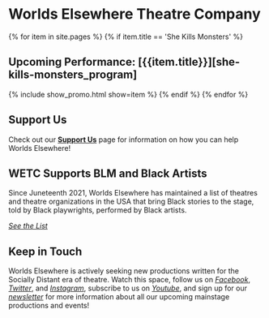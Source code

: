 # Worlds Elsewhere Theatre Company

{% for item in site.pages %}
{% if item.title == 'She Kills Monsters' %}

## Upcoming Performance: [{{item.title}}][she-kills-monsters_program]

{% include show_promo.html show=item %}
{% endif %}
{% endfor %}

## Support Us

Check out our **[Support Us](/pages/support-us)** page for information on how you can help Worlds Elsewhere!

## <i blm></i> WETC Supports BLM and Black Artists

Since Juneteenth 2021, Worlds Elsewhere has maintained a list of theatres and theatre organizations in the USA that bring Black stories to the stage, told by Black playwrights, performed by Black artists.

[<i cta>See the List</i>](./resources/black-theatres-usa)

## Keep in Touch

Worlds Elsewhere is actively seeking new productions written for the Socially Distant era of theatre. Watch this space, follow us on [<i fb>Facebook</i>][facebook], [<i twitter>Twitter</i>][twitter], and [<i gram>Instagram</i>][instagram], subscribe to us on [<i yt>Youtube</i>][youtube], and sign up for our [<i news>newsletter</i>][newsletter] for more information about all our upcoming mainstage productions and events!

[youtube]: <{{ site.social.yt.url }}> "{{ site.social.yt.title }}"
[facebook]: <{{ site.social.fb.url }}> "{{ site.social.fb.title }}"
[twitter]: <{{ site.social.twitter.url }}> "{{ site.social.twitter.title }}"
[instagram]: <{{ site.social.gram.url }}> "{{ site.social.gram.title }}"
[newsletter]: <{{ site.social.news.url }}> "{{ site.social.news.title }}"
